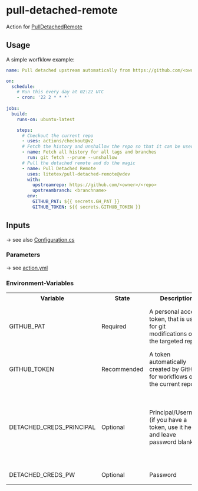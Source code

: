 # pull-detached-remote
Action for [PullDetachedRemote](https://github.com/litetex/PullDetachedRemote)


## Usage
A simple worfklow example:
```YAML
name: Pull detached upstream automatically from https://github.com/<owner>/<repo>

on:
  schedule:
    # Run this every day at 02:22 UTC
    - cron: '22 2 * * *'
  
jobs:
  build:
    runs-on: ubuntu-latest

    steps:
      # Checkout the current repo
      - uses: actions/checkout@v2
      # Fetch the history and unshallow the repo so that it can be used
      - name: Fetch all history for all tags and branches
        run: git fetch --prune --unshallow
      # Pull the detached remote and do the magic
      - name: Pull Detached Remote
        uses: litetex/pull-detached-remote@vdev
        with:
          upstreamrepo: https://github.com/<owner>/<repo>
          upstreambranch: <branchname>
        env:
          GITHUB_PAT: ${{ secrets.GH_PAT }}
          GITHUB_TOKEN: ${{ secrets.GITHUB_TOKEN }}
```

## Inputs
→ see also [Configuration.cs](https://github.com/litetex/PullDetachedRemote/blob/develop/PullDetachedRemote/Config/Configuration.cs)
### Parameters
→ see [action.yml](action.yml)
### Environment-Variables
<table>
  <tr>
    <th>Variable</th>
    <th>State</th>
    <th>Description</th>
    <th>Notes</th>
  </tr>
  
  <tr>
    <td>GITHUB_PAT</td>
    <td>Required</td>
    <td>
      A personal access token, that is used for git modifications of the targeted repo
    </td>
    <td>
      This is the fallback if no GITHUB_TOKEN is set<br/>
      <br/>
      Add it to the <a href="https://help.github.com/en/actions/configuring-and-managing-workflows/creating-and-storing-encrypted-secrets#creating-encrypted-secrets-for-a-repository">secrets</a><br/>
      <br/>
      <a href="https://help.github.com/en/github/authenticating-to-github/creating-a-personal-access-token-for-the-command-line">GitHub Documentation</a>
    </td>
  </tr>
  
  <tr>
    <td>GITHUB_TOKEN</td>
    <td>Recommended</td>
    <td>
      A token automatically created by GitHub for workflows on the current repo
    </td>
    <td>
      If not set, the owner of the GITHUB_PAT will be the author of the pull request<br/>
      <br/>
      <a href="https://help.github.com/en/actions/configuring-and-managing-workflows/authenticating-with-the-github_token#about-the-github_token-secret">GitHub Documentation</a>
    </td>
  </tr>
  
  <tr>
    <td>DETACHED_CREDS_PRINCIPAL</td>
    <td>Optional</td>
    <td>
      Principal/Username (if you have a token, use it here and leave password blank)
    </td>
    <td rowspan=2>
      Only required if a repository outside of GitHub has to be authenticated<br/>
      <br/>
      Only used if:<br/>
      <ul>
        <li>upstreamcredmode=AUTO (default), the repo is not from GitHub and DETACHED_CREDS_PRINCIPAL is set</li>
        <li>upstreamcredmode=CUSTOM</li>
      </ul>
    </td>
  </tr>

  <tr>
    <td>DETACHED_CREDS_PW</td>
    <td>Optional</td>
    <td>
      Password
    </td>
  </tr>
</table>
